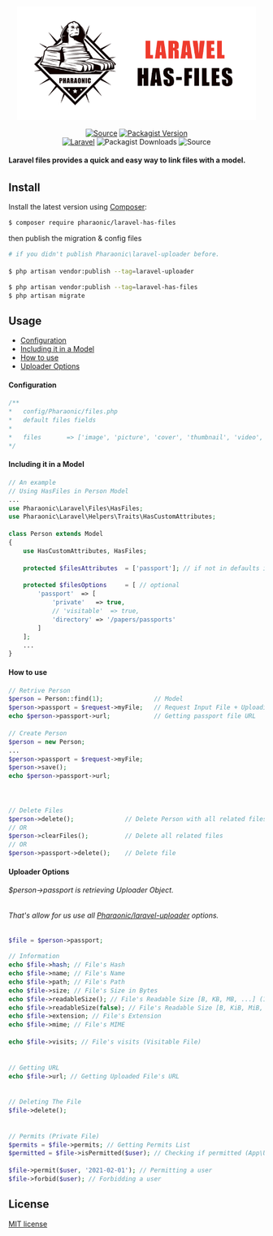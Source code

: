 <p align="center"><a href="https://pharaonic.io" target="_blank"><img src="https://raw.githubusercontent.com/Pharaonic/logos/main/has-files.jpg" width="470"></a></p>

<p align="center">
<a href="https://github.com/Pharaonic/laravel-has-files" target="_blank"><img src="http://img.shields.io/badge/source-pharaonic/laravel--has--files-blue.svg?style=flat-square" alt="Source"></a> <a href="https://packagist.org/packages/pharaonic/laravel-has-files" target="_blank"><img src="https://img.shields.io/packagist/v/pharaonic/laravel-has-files?style=flat-square" alt="Packagist Version"></a><br>
<a href="https://laravel.com" target="_blank"><img src="https://img.shields.io/badge/Laravel->=6.0-red.svg?style=flat-square" alt="Laravel"></a> <img src="https://img.shields.io/packagist/dt/pharaonic/laravel-has-files?style=flat-square" alt="Packagist Downloads"> <img src="http://img.shields.io/badge/license-MIT-brightgreen.svg?style=flat-square" alt="Source">
</p>


#### Laravel files provides a quick and easy way to link files with a model.

###### 



## Install

Install the latest version using [Composer](https://getcomposer.org/):

```bash
$ composer require pharaonic/laravel-has-files
```

then publish the migration & config files
```bash
# if you didn't publish Pharaonic\laravel-uploader before.

$ php artisan vendor:publish --tag=laravel-uploader
```

```bash
$ php artisan vendor:publish --tag=laravel-has-files
$ php artisan migrate
```



## Usage
- [Configuration](#config)
- [Including it in a Model](#INC)
- [How to use](#HTU)
- [Uploader Options](#UP)



<a name="config"></a>

#### Configuration
```php
/**
*	config/Pharaonic/files.php
*	default files fields
*
*	files 		=> ['image', 'picture', 'cover', 'thumbnail', 'video', 'audio', 'file']
*/
```



<a name="INC"></a>

#### Including it in a Model
```php
// An example
// Using HasFiles in Person Model
...
use Pharaonic\Laravel\Files\HasFiles;
use Pharaonic\Laravel\Helpers\Traits\HasCustomAttributes;

class Person extends Model
{
    use HasCustomAttributes, HasFiles;
    
    protected $filesAttributes  = ['passport']; // if not in defaults in config file
    
    protected $filesOptions 	= [ // optional
        'passport'	=> [
            'private'	=> true,
            // 'visitable'	=> true,
            'directory'	=> '/papers/passports'
        ]
    ];
    ...
}
```



<a name="HTU"></a>

#### How to use

```php
// Retrive Person
$person = Person::find(1); 		        // Model
$person->passport = $request->myFile;   // Request Input File + Uploading it
echo $person->passport->url; 	        // Getting passport file URL

// Create Person
$person = new Person;
...
$person->passport = $request->myFile;
$person->save();
echo $person->passport->url;



// Delete Files
$person->delete(); 				// Delete Person with all related files
// OR
$person->clearFiles();			// Delete all related files
// OR
$person->passport->delete();	// Delete file

```



<a name="UP"></a>

#### Uploader Options

###### $person->passport is retrieving Uploader Object.

###### That's allow for us use all [Pharaonic/laravel-uploader](https://github.com/Pharaonic/laravel-uploader) options.



```php
$file = $person->passport;
```
```php
// Information
echo $file->hash; // File's Hash
echo $file->name; // File's Name
echo $file->path; // File's Path
echo $file->size; // File's Size in Bytes
echo $file->readableSize(); // File's Readable Size [B, KB, MB, ...] (1000)
echo $file->readableSize(false); // File's Readable Size [B, KiB, MiB, ...] (1024)
echo $file->extension; // File's Extension
echo $file->mime; // File's MIME

echo $file->visits; // File's visits (Visitable File)


// Getting URL
echo $file->url; // Getting Uploaded File's URL


// Deleting The File
$file->delete();


// Permits (Private File)
$permits = $file->permits; // Getting Permits List
$permitted = $file->isPermitted($user); // Checking if permitted (App\User)

$file->permit($user, '2021-02-01'); // Permitting a user
$file->forbid($user); // Forbidding a user
```





## License

[MIT license](LICENSE.md)
